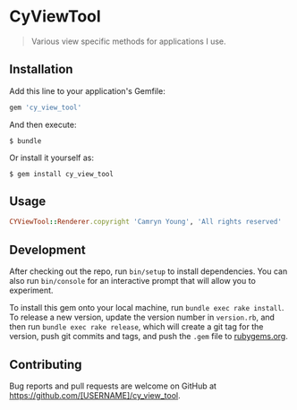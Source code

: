 # CyViewTool

> Various view specific methods for applications I use.

## Installation

Add this line to your application's Gemfile:

```ruby
gem 'cy_view_tool'
```

And then execute:

    $ bundle

Or install it yourself as:

    $ gem install cy_view_tool

## Usage

```ruby
CYViewTool::Renderer.copyright 'Camryn Young', 'All rights reserved'
```

## Development

After checking out the repo, run `bin/setup` to install dependencies. You can also run `bin/console` for an interactive prompt that will allow you to experiment.

To install this gem onto your local machine, run `bundle exec rake install`. To release a new version, update the version number in `version.rb`, and then run `bundle exec rake release`, which will create a git tag for the version, push git commits and tags, and push the `.gem` file to [rubygems.org](https://rubygems.org).

## Contributing

Bug reports and pull requests are welcome on GitHub at https://github.com/[USERNAME]/cy_view_tool.

